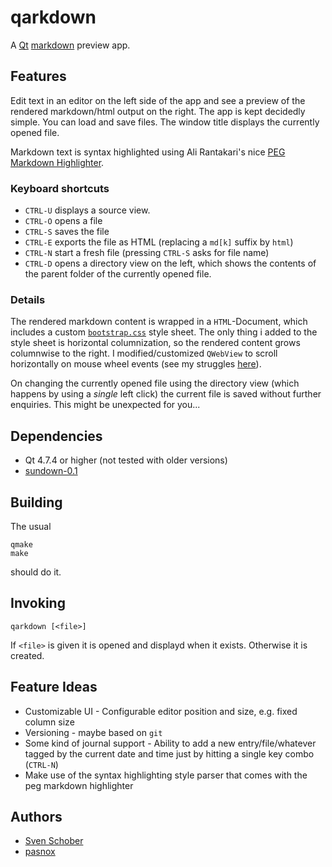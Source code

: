 # qarkdown

A [Qt](http://qt.nokia.com/products/) [markdown](http://daringfireball.net/projects/markdown/) preview app.

## Features

Edit text in an editor on the left side of the app and see a preview of the rendered markdown/html output on the right. The app is kept decidedly simple. You can load and save files. The window title displays the currently opened file.

Markdown text is syntax highlighted using Ali Rantakari's nice [PEG Markdown Highlighter](http://hasseg.org/peg-markdown-highlight/).

### Keyboard shortcuts

- `CTRL-U` displays a source view.
- `CTRL-O` opens a file
- `CTRL-S` saves the file
- `CTRL-E` exports the file as HTML (replacing a `md[k]` suffix by `html`)
- `CTRL-N` start a fresh file (pressing `CTRL-S` asks for file name)
- `CTRL-D` opens a directory view on the left, which shows the contents of the parent folder of the currently opened file.

### Details 

The rendered markdown content is wrapped in a `HTML`-Document, which includes a custom [`bootstrap.css`](http://twitter.github.com/bootstrap/) style sheet. The only thing i added to the style sheet is horizontal columnization, so the rendered content grows columnwise to the right. I modified/customized `QWebView` to scroll horizontally on mouse wheel events (see my struggles [here](http://stackoverflow.com/questions/10721118/let-qwebview-scroll-horizontally-on-mouse-wheel/10754333#10754333)).

On changing the currently opened file using the directory view (which happens by using a _single_ left click) the current file is saved without further enquiries. This might be unexpected for you...

## Dependencies

- Qt 4.7.4 or higher (not tested with older versions)
- [sundown-0.1](https://github.com/sschober/sundown)

## Building

The usual

    qmake
    make

should do it.

## Invoking

    qarkdown [<file>]

If `<file>` is given it is opened and displayd when it exists. Otherwise it is created.

## Feature Ideas

- Customizable UI - Configurable editor position and size, e.g. fixed column size
- Versioning - maybe based on `git`
- Some kind of journal support - Ability to add a new entry/file/whatever tagged by the current date and time just by hitting a single key combo (`CTRL-N`)
- Make use of the syntax highlighting style parser that comes with the peg markdown highlighter

## Authors

* [Sven Schober](mailto:sschober@sssm.de)
* [pasnox](mailto:pasnox@gmail.com)
